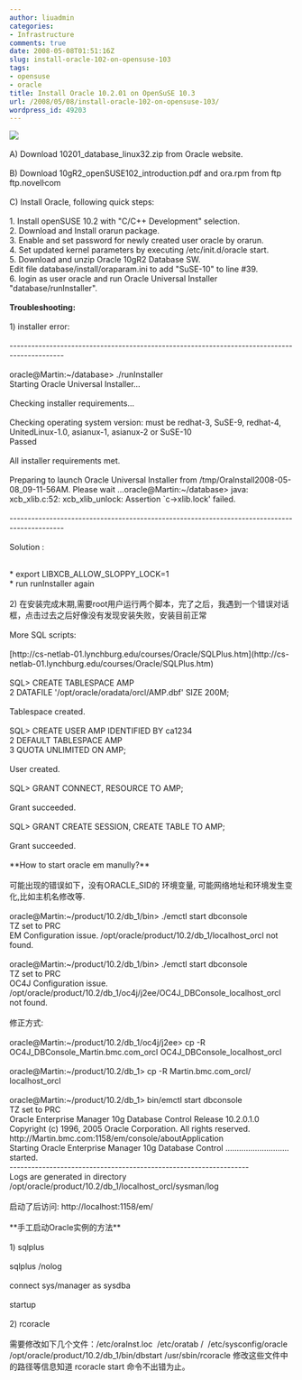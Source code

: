 ```yaml
---
author: liuadmin
categories:
- Infrastructure
comments: true
date: 2008-05-08T01:51:16Z
slug: install-oracle-102-on-opensuse-103
tags:
- opensuse
- oracle
title: Install Oracle 10.2.01 on OpenSuSE 10.3
url: /2008/05/08/install-oracle-102-on-opensuse-103/
wordpress_id: 49203
---
```


![](http://www.railsonwave.com/assets/2007/9/5/oracle.jpg)<br /><br />A) Download 10201_database_linux32.zip from Oracle website.<br /><br />B) Download 10gR2_openSUSE102_introduction.pdf and ora.rpm from ftp ftp.novelŀcom<br /><br />C) Install Oracle, following quick steps:<br /><br />1. Install openSUSE 10.2 with "C/C++ Development" selection.<br />2. Download and Install orarun package.<br />3. Enable and set password for newly created user oracle by orarun.<br />4. Set updated kernel parameters by executing /etc/init.d/oracle start.<br />5. Download and unzip Oracle 10gR2 Database SW.<br />Edit file database/install/oraparam.ini to add "SuSE-10" to line #39.<br />6. login as user oracle and run Oracle Universal Installer "database/runInstaller".<br /><br />**Troubleshooting:**<br /><br />1) installer error:<br /><br />---------------------------------------------------------------------------------------------<br /><br />oracle@Martin:~/database> ./runInstaller<br />Starting Oracle Universal Installer...<br /><br />Checking installer requirements...<br /><br />Checking operating system version: must be redhat-3, SuSE-9, redhat-4, UnitedLinux-1.0, asianux-1, asianux-2 or SuSE-10<br />Passed<br /><br />All installer requirements met.<br /><br />Preparing to launch Oracle Universal Installer from /tmp/OraInstall2008-05-08_09-11-56AM. Please wait ...oracle@Martin:~/database> java: xcb_xlib.c:52: xcb_xlib_unlock: Assertion `c->xlib.lock' failed.<br /><br />---------------------------------------------------------------------------------------------<br /><br />Solution :<br />

<br />	
  * export LIBXCB_ALLOW_SLOPPY_LOCK=1
<br />	
  * run runInstaller again
<br /><br />2) 在安装完成末期,需要root用户运行两个脚本，完了之后，我遇到一个错误对话框，点击过去之后好像没有发现安装失败，安装目前正常<br /><br />More SQL scripts:<br /><br />[http://cs-netlab-01.lynchburg.edu/courses/Oracle/SQLPlus.htm](http://cs-netlab-01.lynchburg.edu/courses/Oracle/SQLPlus.htm)<br /><br />SQL> CREATE TABLESPACE AMP<br />2  DATAFILE '/opt/oracle/oradata/orcl/AMP.dbf' SIZE 200M;<br /><br />Tablespace created.<br /><br />SQL> CREATE USER        AMP     IDENTIFIED BY ca1234<br />2  DEFAULT TABLESPACE AMP<br />3  QUOTA UNLIMITED ON AMP;<br /><br />User created.<br /><br />SQL> GRANT CONNECT, RESOURCE TO AMP;<br /><br />Grant succeeded.<br /><br />SQL> GRANT CREATE SESSION, CREATE TABLE TO AMP;<br /><br />Grant succeeded.<br /><br />**How to start oracle em manully?**<br /><br />可能出现的错误如下，没有ORACLE_SID的 环境变量, 可能网络地址和环境发生变化,比如主机名修改等.<br /><br />oracle@Martin:~/product/10.2/db_1/bin> ./emctl start dbconsole<br />TZ set to PRC<br />EM Configuration issue. /opt/oracle/product/10.2/db_1/localhost_orcl not found.<br /><br />oracle@Martin:~/product/10.2/db_1/bin> ./emctl start dbconsole<br />TZ set to PRC<br />OC4J Configuration issue. /opt/oracle/product/10.2/db_1/oc4j/j2ee/OC4J_DBConsole_localhost_orcl not found.<br /><br />修正方式:<br /><br />oracle@Martin:~/product/10.2/db_1/oc4j/j2ee> cp -R  OC4J_DBConsole_Martin.bmc.com_orcl OC4J_DBConsole_localhost_orcl<br /><br />oracle@Martin:~/product/10.2/db_1> cp -R Martin.bmc.com_orcl/ localhost_orcl<br /><br />oracle@Martin:~/product/10.2/db_1> bin/emctl start dbconsole<br />TZ set to PRC<br />Oracle Enterprise Manager 10g Database Control Release 10.2.0.1.0<br />Copyright (c) 1996, 2005 Oracle Corporation.  All rights reserved.<br />http://Martin.bmc.com:1158/em/console/aboutApplication<br />Starting Oracle Enterprise Manager 10g Database Control ............................ started.<br />------------------------------------------------------------------<br />Logs are generated in directory /opt/oracle/product/10.2/db_1/localhost_orcl/sysman/log<br /><br />启动了后访问: http://localhost:1158/em/<br /><br />**手工启动Oracle实例的方法**<br /><br />1) sqlplus<br /><br />sqlplus /nolog<br /><br />connect sys/manager as sysdba<br /><br />startup<br /><br />2) rcoracle<br /><br />需要修改如下几个文件：/etc/oraInst.loc  /etc/oratab /  /etc/sysconfig/oracle /opt/oracle/product/10.2/db_1/bin/dbstart /usr/sbin/rcoracle 修改这些文件中的路径等信息知道 rcoracle start 命令不出错为止。

